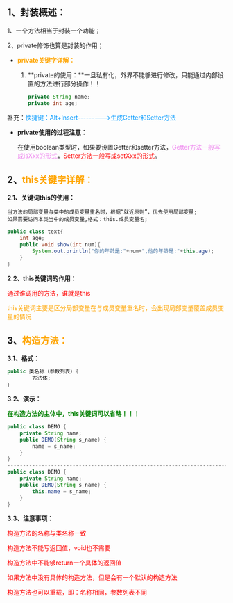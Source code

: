 ## 1、封装概述：

1、一个方法相当于封装一个功能；

2、private修饰也算是封装的作用；

- <span style='color:orange'>**private关键字详解：**</span>

  1. **private的使用：**一旦私有化，外界不能够进行修改，只能通过内部设置的方法进行部分操作！！

     ```java
     private String name;
     private int age;
     ```
     

​			补充：<font color="#0099ff">快捷键：Alt+Insert--------->生成Getter和Setter方法</font>

- **private使用的过程注意：**

  在使用boolean类型时，如果要设置Getter和setter方法，<span style='color:violet'>Getter方法一般写成isXxx的形式</span>，<span style='color:red'>Setter方法一般写成setXxx的形式</span>。



## 2、<span style='color:orange'>**this关键字详解：**</span>

**2.1、关键词this的使用：**

```
当方法的局部变量与类中的成员变量重名时，根据“就近原则”，优先使用局部变量;
如果需要访问本类当中的成员变量,格式：this.成员变量名;
```

```java
public class text{
    int age;
    public void show(int num){
        System.out.println("你的年龄是:"+num+",他的年龄是:"+this.age);
    }
}
```

**2.2、this关键词的作用：**

<span style='color:red'>通过谁调用的方法，谁就是this</span>

<span style='color:orange'>this关键词主要是区分局部变量在与成员变量重名时，会出现局部变量覆盖成员变量的情况</span>



## 3、<span style='color:orange'>**构造方法：**</span>

**3.1、格式：**

```java
public 类名称（参数列表）｛
		方法体;
｝
```

**3.2、演示：**

<span style='color:green'>**在构造方法的主体中，this关键词可以省略！！！**</span>

```java
public class DEMO {
    private String name;
    public DEMO(String s_name) {
        name = s_name;
    }
}
---------------------------------------------------------------------------------------------------------
public class DEMO {
    private String name;
    public DEMO(String s_name) {
        this.name = s_name;
    }
}
```

**3.3、注意事项：**

<span style='color:red'>构造方法的名称与类名称一致</span>

<span style='color:red'>构造方法不能写返回值，void也不需要</span>

<span style='color:red'>构造方法中不能够return一个具体的返回值</span>

<span style='color:red'>如果方法中没有具体的构造方法，但是会有一个默认的构造方法</span>

<span style='color:red'>构造方法也可以重载，即：名称相同，参数列表不同</span>
